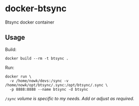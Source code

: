 # docker-btsync

Btsync docker container

## Usage

Build:

    docker build --rm -t btsync .

Run:

    docker run \
      -v /home/nowk/devs:/sync -v /home/nowk/opt/btsync/.sync:/opt/btsync/.sync \
      -p 8888:8888 --name btsync -d btsync

*`/sync` volume is specific to my needs. Add or adjust as required.*

